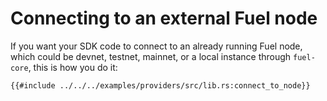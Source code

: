 # Connecting to an external Fuel node

If you want your SDK code to connect to an already running Fuel node, which could be devnet, testnet, mainnet, or a local instance through `fuel-core`, this is how you do it:

```rust,ignore
{{#include ../../../examples/providers/src/lib.rs:connect_to_node}}
```
